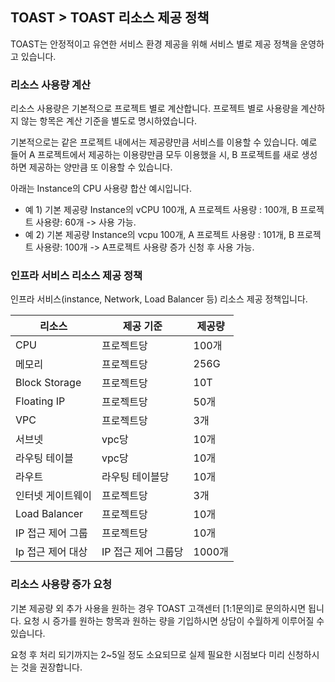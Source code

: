 ## TOAST > TOAST 리소스 제공 정책 
TOAST는 안정적이고 유연한 서비스 환경 제공을 위해 서비스 별로 제공 정책을 운영하고 있습니다. 

### 리소스 사용량 계산 
리소스 사용량은 기본적으로 프로젝트 별로 계산합니다. 
프로젝트 별로 사용량을 계산하지 않는 항목은 계산 기준을 별도로 명시하였습니다.  

기본적으로는 같은 프로젝트 내에서는 제공량만큼 서비스를 이용할 수 있습니다. 
예로 들어 A 프로젝트에서 제공하는 이용량만큼 모두 이용했을 시, B 프로젝트를 새로 생성하면 제공하는 양만큼 또 이용할 수 있습니다. 

아래는 Instance의 CPU 사용량 합산 예시입니다. 
- 예 1) 기본 제공량 Instance의 vCPU 100개, A 프로젝트 사용량 : 100개, B 프로젝트 사용량: 60개 -> 사용 가능. 
- 예 2) 기본 제공량 Instance의 vcpu 100개, A 프로젝트 사용량 : 101개, B 프로젝트 사용량: 100개 -> A프로젝트 사용량 증가 신청 후 사용 가능. 

### 인프라 서비스 리소스 제공 정책 
인프라 서비스(instance, Network, Load Balancer 등) 리소스 제공 정책입니다. 

|리소스 | 제공 기준 | 제공량 | 
|----|----|----|
|CPU	| 프로젝트당 |100개|
|메모리	 | 프로젝트당 |256G|
|Block Storage| 프로젝트당 |10T|
|Floating IP | 프로젝트당 |50개|
|VPC | 프로젝트당 |3개|
|서브넷 | vpc당 |10개|
|라우팅 테이블 | vpc당 |10개|
|라우트 | 라우팅 테이블당 |10개|
|인터넷 게이트웨이 | 프로젝트당	|3개|
|Load Balancer | 프로젝트당 |10개|
|IP 접근 제어 그룹	| 프로젝트당   |10개|
|Ip 접근 제어 대상 | IP 접근 제어 그룹당	|1000개|

### 리소스 사용량 증가 요청 
기본 제공량 외 추가 사용을 원하는 경우 TOAST 고객센터 [1:1문의]로 문의하시면 됩니다. 
요청 시 증가를 원하는 항목과 원하는 량을 기입하시면 상담이 수월하게 이루어질 수 있습니다. 

요청 후 처리 되기까지는 2~5일 정도 소요되므로 실제 필요한 시점보다 미리 신청하시는 것을 권장합니다. 


